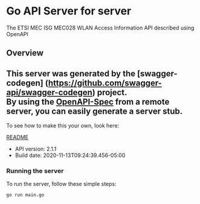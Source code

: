 # Go API Server for server

The ETSI MEC ISG MEC028 WLAN Access Information API described using OpenAPI

## Overview
This server was generated by the [swagger-codegen]
(https://github.com/swagger-api/swagger-codegen) project.  
By using the [OpenAPI-Spec](https://github.com/OAI/OpenAPI-Specification) from a remote server, you can easily generate a server stub.  
-

To see how to make this your own, look here:

[README](https://github.com/swagger-api/swagger-codegen/blob/master/README.md)

- API version: 2.1.1
- Build date: 2020-11-13T09:24:39.456-05:00


### Running the server
To run the server, follow these simple steps:

```
go run main.go
```

